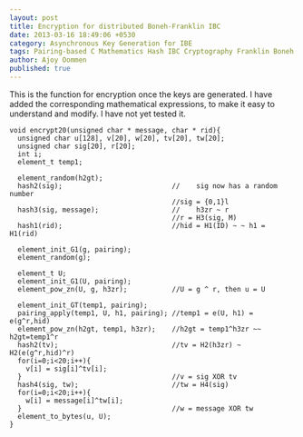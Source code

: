 ```yaml
---
layout: post
title: Encryption for distributed Boneh-Franklin IBC
date: 2013-03-16 18:49:06 +0530
category: Asynchronous Key Generation for IBE
tags: Pairing-based C Mathematics Hash IBC Cryptography Franklin Boneh function Encryption
author: Ajoy Oommen
published: true
---
```

This is the function for encryption once the keys are generated. I have added the corresponding mathematical expressions, to make it easy to understand and modify. I have not yet tested it.

    void encrypt20(unsigned char * message, char * rid){
      unsigned char u[128], v[20], w[20], tv[20], tw[20];
      unsigned char sig[20], r[20];
      int i;
      element_t temp1;
       
      element_random(h2gt);
      hash2(sig);                           //    sig now has a random number
                                            //sig = {0,1}l
      hash3(sig, message);                  //    h3zr ~ r
                                            //r = H3(sig, M)
      hash1(rid);                           //hid = H1(ID) ~ ~ h1 = H1(rid)
       
      element_init_G1(g, pairing);
      element_random(g);
     
      element_t U;
      element_init_G1(U, pairing);
      element_pow_zn(U, g, h3zr);           //U = g ^ r, then u = U
       
      element_init_GT(temp1, pairing);
      pairing_apply(temp1, U, h1, pairing); //temp1 = e(U, h1) = e(g^r,hid)
      element_pow_zn(h2gt, temp1, h3zr);    //h2gt = temp1^h3zr ~~ h2gt=temp1^r
      hash2(tv);                            //tv = H2(h3zr) ~ H2(e(g^r,hid)^r)
      for(i=0;i<20;i++){
        v[i] = sig[i]^tv[i];
      }                                     //v = sig XOR tv
      hash4(sig, tw);                       //tw = H4(sig)
      for(i=0;i<20;i++){
        w[i] = message[i]^tw[i];
      }                                     //w = message XOR tw
      element_to_bytes(u, U);
    }